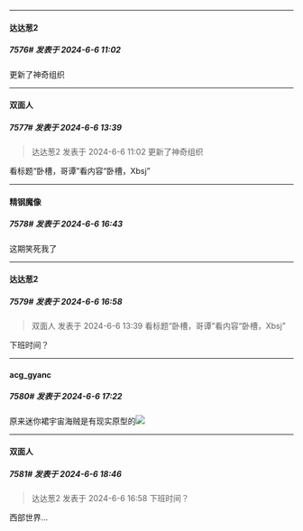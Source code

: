 ﻿
*****

####  达达葱2  
##### 7576#       发表于 2024-6-6 11:02

更新了神奇组织


*****

####  双面人  
##### 7577#       发表于 2024-6-6 13:39

<blockquote>达达葱2 发表于 2024-6-6 11:02
更新了神奇组织</blockquote>
看标题“卧槽，哥谭”看内容“卧槽，Xbsj”


*****

####  精钢魔像  
##### 7578#       发表于 2024-6-6 16:43

这期笑死我了


*****

####  达达葱2  
##### 7579#       发表于 2024-6-6 16:58

<blockquote>双面人 发表于 2024-6-6 13:39
看标题“卧槽，哥谭”看内容“卧槽，Xbsj”</blockquote>
下班时间？


*****

####  acg_gyanc  
##### 7580#       发表于 2024-6-6 17:22

原来迷你裙宇宙海贼是有现实原型的<img src="https://static.saraba1st.com/image/smiley/face2017/068.png" referrerpolicy="no-referrer">


*****

####  双面人  
##### 7581#       发表于 2024-6-6 18:46

<blockquote>达达葱2 发表于 2024-6-6 16:58
下班时间？</blockquote>
西部世界…

